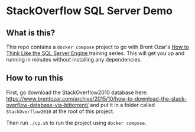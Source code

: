 # StackOverflow SQL Server Demo

## What is this?

This repo contains a `docker compose` project to go with Brent Ozar's [How to Think Like the SQL Server Engine
](https://www.brentozar.com/training/think-like-sql-server-engine/) training series. This will get you up and running in minutes without installing any dependencies.

## How to run this

First, go download the StackOverflow2010 database here: https://www.brentozar.com/archive/2015/10/how-to-download-the-stack-overflow-database-via-bittorrent/ and put it in a folder called `StackOverflow2010` at the root of this project.

Then run `./up.sh` to run the project using `docker compose`.